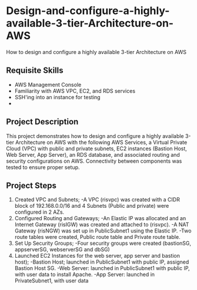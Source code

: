 # Design-and-configure-a-highly-available-3-tier-Architecture-on-AWS
How to design and configure a highly available 3-tier Architecture on AWS

## Requisite Skills
- AWS Management Console 
- Familiarity with AWS VPC, EC2, and RDS services
- SSH'ing into an instance for testing
- 
## Project Description
This project demonstrates how to design and configure a highly available 3-tier Architecture on AWS with the following AWS Services, a Virtual Private Cloud (VPC) with public and private subnets, EC2 instances (Bastion Host, Web Server, App Server), an RDS database, and associated routing and security configurations on AWS. Connectivity between components was tested to ensure proper setup.

## Project Steps
1. Created VPC and Subnets;
  -A VPC (risvpc) was created with a CIDR block of 192.168.0.0/16 and 4 Subnets (Public and private) were configured in 2 AZs.
2. Configured Routing and Gateways;
  -An Elastic IP was allocated and an Internet Gateway (risIGW) was created and attached to (risvpc).
  -A NAT Gateway (risNGW) was set up in PublicSubnet1 using the Elastic IP.
  -Two route tables were created, Public route table and Private route table.
3. Set Up Security Groups;
  -Four security groups were created (bastionSG, appserverSG, webserverSG and dbSG)
4. Launched EC2 Instances for the web server, app server and bastion host);
  -Bastion Host; launched in PublicSubnet1 with public IP, assigned Bastion Host SG.
  -Web Server: launched in PublicSubnet1 with public IP, with user data to install Apache.
  -App Server: launched in PrivateSubnet1, with user data
